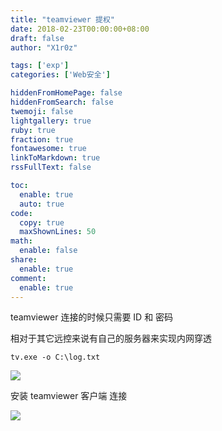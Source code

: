 ```yaml
---
title: "teamviewer 提权"
date: 2018-02-23T00:00:00+08:00
draft: false
author: "X1r0z"

tags: ['exp']
categories: ['Web安全']

hiddenFromHomePage: false
hiddenFromSearch: false
twemoji: false
lightgallery: true
ruby: true
fraction: true
fontawesome: true
linkToMarkdown: true
rssFullText: false

toc:
  enable: true
  auto: true
code:
  copy: true
  maxShownLines: 50
math:
  enable: false
share:
  enable: true
comment:
  enable: true
---
```



teamviewer 连接的时候只需要 ID 和 密码

相对于其它远控来说有自己的服务器来实现内网穿透

<!--more-->

`tv.exe -o C:\log.txt`

![](http://exp10it-1252109039.cossh.myqcloud.com/2018/02/23/1519366016.jpg)

安装 teamviewer 客户端 连接

![](http://exp10it-1252109039.cossh.myqcloud.com/2018/02/23/1519366030.jpg)